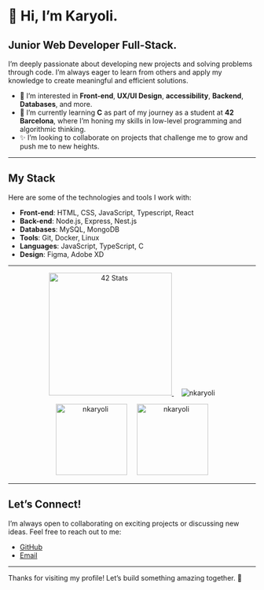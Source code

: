 # 👋 Hi, I’m Karyoli.

## Junior Web Developer Full-Stack.

I’m deeply passionate about developing new projects and solving problems through code. I’m always eager to learn from others and apply my knowledge to create meaningful and efficient solutions.

- 👀 I’m interested in **Front-end**, **UX/UI Design**, **accessibility**, **Backend**, **Databases**, and more.
- 🌱 I’m currently learning **C** as part of my journey as a student at **42 Barcelona**, where I’m honing my skills in low-level programming and algorithmic thinking.
- ✨ I’m looking to collaborate on projects that challenge me to grow and push me to new heights.

---

## My Stack

Here are some of the technologies and tools I work with:

- **Front-end**: HTML, CSS, JavaScript, Typescript, React
- **Back-end**: Node.js, Express, Nest.js
- **Databases**: MySQL, MongoDB
- **Tools**: Git, Docker, Linux
- **Languages**: JavaScript, TypeScript, C
- **Design**: Figma, Adobe XD

---
<p align="center">
  <a href="https://github.com/oakoudad/badge42">
    <img src="https://badge.mediaplus.ma/binary/knieves-?1337Badge=off&UM6P=off" alt="42 Stats" height="250"/>
  </a>
  &nbsp;&nbsp;&nbsp;
  <img src="https://github-readme-stats.vercel.app/api/top-langs?username=nkaryoli&show_icons=true&locale=en&layout=compact" alt="nkaryoli" witdh="auto"/>

</p>

<p align="center">
    <img src="http://github-readme-streak-stats.herokuapp.com?user=nkaryoli&theme=light&background=ffffff" alt="nkaryoli" height="145"/>
  &nbsp;&nbsp;&nbsp;
  <img src="https://github-readme-stats.vercel.app/api?username=nkaryoli&show_icons=true&locale=en" alt="nkaryoli" height="145"/>
</p>


---

## Let’s Connect!

I’m always open to collaborating on exciting projects or discussing new ideas. Feel free to reach out to me:

- [GitHub](https://github.com/nkaryoli)
- [Email](mailto:karyoli@gmail.com)

---

Thanks for visiting my profile! Let’s build something amazing together. 🚀


